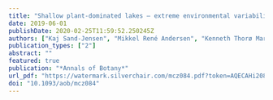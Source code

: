 ```yaml
---
title: "Shallow plant-dominated lakes – extreme environmental variability, carbon cycling and ecological species challenges"
date: 2019-06-01
publishDate: 2020-02-25T11:59:52.250245Z
authors: ["Kaj Sand-Jensen", "Mikkel René Andersen", "Kenneth Thorø Martinsen", "Jens Borum", "Emil Kristensen", "Theis Kragh"]
publication_types: ["2"]
abstract: ""
featured: true
publication: "*Annals of Botany*"
url_pdf: "https://watermark.silverchair.com/mcz084.pdf?token=AQECAHi208BE49Ooan9kkhW_Ercy7Dm3ZL_9Cf3qfKAc485ysgAAAlgwggJUBgkqhkiG9w0BBwagggJFMIICQQIBADCCAjoGCSqGSIb3DQEHATAeBglghkgBZQMEAS4wEQQMVruoK181r96sP_nTAgEQgIICC69j8Q6JLlE7MoYtk4uRKGc4m1rijkE5rLE9LszjMPWi5-DE6M5ltCmLJdMQolX6RW_dD2Awi_3jq_qAROi73upqeXsJ9dEFeHiK3fZPnumHGEWDgNYUGODd4Fl2eoN41xFHhZ1trcoi4hdjgol7JtWUkaNSxKtJT0LvxpqoydpICEvwbSB1eyhtA2y_1F48aOENeGVe4bC-5AsL93_zl78vvDruNEBFUKeAqhVWGMMeADgGhyU4Co8z4YKx5-mdA0gldFY_60roJ-V5RUfIoWQBPzxQEIFHG22yCamgubaL1NcjAsRwBwaW79CjG73lMm045thG_jhtQ2Nazn6rzN3n7sifSh6aIYqN8Stn49zTuQ1Drxr-o6OJuGhPMVxwKmF3AV5i47-O2VphLG2p9lA1g-yk91T22I9mSrHZDE5hZuc4NVRJYw_yD2wZOAJIjZI6AJ2-AqGQ2x1eeQUw8wTWeJmWBEBYtnFd-SFusYxZ9Tbwh3mHop16jWlUH2bDSQMmAgzG3D4B_CO9rgZnIcKt-daQJvAoBSrtXTizThvspsVOck4YYhJ35k-Ar5DPmm6BKuvhTyhG4-5dydLTkgfCe3abAS9kjLty2-QkJX3agKO1vd4GlL8tZEn_7ijToAbLlumNDXpky1eWdwuKsd2VvS4s-nVTwoHMsndwNvON5Nb7jEfKIMUF_9w"
doi: "10.1093/aob/mcz084"
---
```


